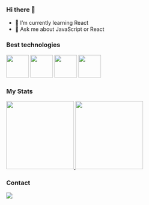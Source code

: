 ### Hi there 👋

- 🌱 I’m currently learning React
- 💬 Ask me about JavaScript or React

### Best technologies

<div>
  <img src="https://cdn.jsdelivr.net/gh/devicons/devicon/icons/javascript/javascript-original.svg" width="60"/>
  <img src="https://cdn.jsdelivr.net/gh/devicons/devicon/icons/react/react-original.svg" width="60"/>
  <img src="https://cdn.jsdelivr.net/gh/devicons/devicon@latest/icons/nodejs/nodejs-original-wordmark.svg" width="60"/>
  <img src="https://cdn.jsdelivr.net/gh/devicons/devicon@latest/icons/java/java-original.svg" width="60"/>
          
</div>

### My Stats

<div>
  <a href="https://github.com/thiagoMilitao">
    <img height="180em" src="https://github-readme-stats.vercel.app/api/top-langs/?username=thiagoMilitao&layout=compact&langs_count=7&theme=dark"/>
    <img height="180em" src="https://github-readme-stats.vercel.app/api?username=thiagoMilitao&show_icons=true&theme=dark&include_all_commits=true&count_private=true"/>
  </a>
</div>

### Contact
<div>
  <a href="https://linkedin.com/in/thiago-militao2007">
    <img src="https://img.shields.io/badge/LinkedIn-0077B5?style=for-the-badge&logo=linkedin&logoColor=white" />
  </a>
</div>
